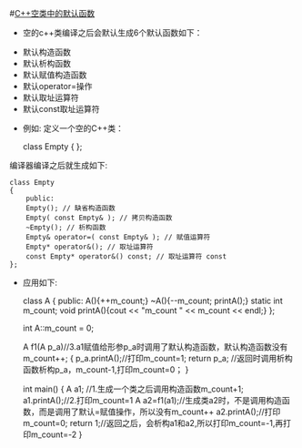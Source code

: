
#[C++空类中的默认函数](http://blog.csdn.net/peter_teng/article/details/12041591)
* 空的c++类编译之后会默认生成6个默认函数如下：
 + 默认构造函数
 + 默认析构函数
 + 默认赋值构造函数
 + 默认operator=操作
 + 默认取址运算符
 + 默认const取址运算符
 
* 例如:
定义一个空的C++类：

    class Empty
    {
    };

编译器编译之后就生成如下:

    class Empty
    {
        public:
        Empty(); // 缺省构造函数
        Empty( const Empty& ); // 拷贝构造函数
        ~Empty(); // 析构函数
        Empty& operator=( const Empty& ); // 赋值运算符
        Empty* operator&(); // 取址运算符
        const Empty* operator&() const; // 取址运算符 const
    };

* 应用如下:

     class A
     {
     public:
         	A(){++m_count;}
         	~A(){--m_count; printA();}
         	static int m_count;
         	void printA(){cout << "m_count " << m_count << endl;}
     };
     
     int A::m_count = 0;
     
     A f1(A p_a)//3.a1赋值给形参p_a时调用了默认构造函数，默认构造函数没有m_count++;
     {
         	p_a.printA();//打印m_count=1;
         	return p_a; //返回时调用析构函数析构p_a，m_count-1,打印m_count=0；
     }
     
     int main()
     {
         	A a1; //1.生成一个类之后调用构造函数m_count+1;
         	a1.printA();//2.打印m_count=1
         	A a2=f1(a1);//生成类a2时，不是调用构造函数，而是调用了默认=赋值操作，所以没有m_count++
         	a2.printA();//打印m_count=0;
         	return 1;//返回之后，会析构a1和a2,所以打印m_count=-1,再打印m_count=-2
     }




